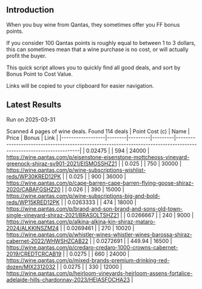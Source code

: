 ## Introduction

When you buy wine from Qantas, they sometimes offer you FF bonus points. 

If you consider 100 Qantas points is roughly equal to between 1 to 3 dollars, this can sometimes mean that a wine purchase is no cost, or will actually profit the buyer.

This quick script allows you to quickly find all good deals, and sort by Bonus Point to Cost Value.

Links will be copied to your clipboard for easier navigation.

## Latest Results

Run on 2025-03-31

Scanned 4 pages of wine deals.
Found 114 deals
|   Point Cost (c) | Name   |   Price |   Bonus | Link                                                                                                               |
|------------------|--------|---------|---------|--------------------------------------------------------------------------------------------------------------------|
|        0.02475   |        |  594    |   24000 | https://wine.qantas.com/p/eisenstone-eisenstone-mottcheoss-vineyard-greenock-shiraz-sv901-2021/EISMOSSHZ21         |
|        0.025     |        |  750    |   30000 | https://wine.qantas.com/p/wine-subscriptions-wishlist-reds/WP30KRED12PK                                            |
|        0.025     |        |  900    |   36000 | https://wine.qantas.com/p/cape-barren-cape-barren-flying-goose-shiraz-2020/CABAFGSHZ20                             |
|        0.026     |        |  390    |   15000 | https://wine.qantas.com/p/wine-subscriptions-big-and-bold-reds/WP15KRED12PK                                        |
|        0.0263333 |        |  474    |   18000 | https://wine.qantas.com/p/brand-and-son-brand-and-sons-old-town-single-vineyard-shiraz-2021/BRASOLTSHZ21           |
|        0.0266667 |        |  240    |    9000 | https://wine.qantas.com/p/alkina-alkina-kin-shiraz-mataro-2024/ALKKINSZM24                                         |
|        0.0269461 |        |  270    |   10020 | https://wine.qantas.com/p/whistler-wines-whistler-wines-barossa-shiraz-cabernet-2022/WHWSHZCAB22                   |
|        0.0272691 |        |  449.94 |   16500 | https://wine.qantas.com/p/credaro-credaro-1000-crowns-cabernet-2019/CREDTCRCAB19                                   |
|        0.0275    |        |  660    |   24000 | https://wine.qantas.com/p/mixed-brands-premium-drinking-red-dozen/MIX2312032                                       |
|        0.0275    |        |  330    |   12000 | https://wine.qantas.com/p/heirloom-vineyards-heirloom-assens-fortalice-adelaide-hills-chardonnay-2023/HEIASFOCHA23 |

